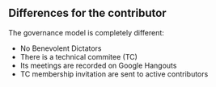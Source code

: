 ## Differences for the contributor

The governance model is completely different:

* No Benevolent Dictators
* There is a technical commitee (TC) 
* Its meetings are recorded on Google Hangouts
* TC membership invitation are sent to active contributors
